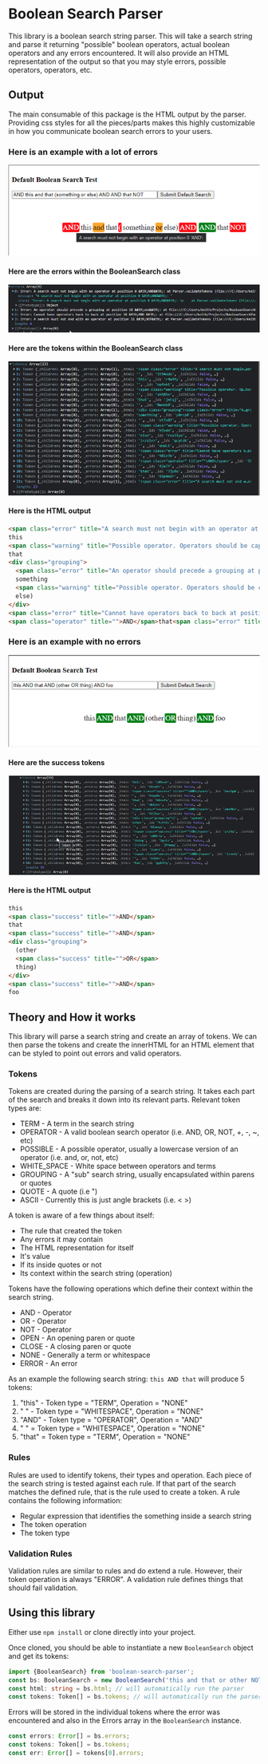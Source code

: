 # Boolean Search Parser

This library is a boolean search string parser. This will take a search string and parse it returning "possible" boolean operators, actual boolean operators and any errors encountered. It will also provide an HTML representation of the output so that you may style errors, possible operators, operators, etc.

## Output

The main consumable of this package is the HTML output by the parser. Providing css styles for all the pieces/parts makes this highly customizable in how you communicate boolean search errors to your users.

### Here is an example with a lot of errors

![error-test.png](./readme-assets/Error-Test.png)

#### Here are the errors within the BooleanSearch class

![error-array.png](./readme-assets/Error-Array.png)

#### Here are the tokens within the BooleanSearch class

![error-tokens.png](./readme-assets/Error-Tokens.png)

#### Here is the HTML output

```html
<span class="error" title="A search must not begin with an operator at position 0 &#39;AND&#39;: ">AND</span>
this
<span class="warning" title="Possible operator. Operators should be capitalized (i.e AND).">and</span>
that
<div class="grouping">
  <span class="error" title="An operator should precede a grouping at position 18 &#39;and&#39;: ">(</span>
  something
  <span class="warning" title="Possible operator. Operators should be capitalized (i.e OR).">or</span>
  else)
</div>
<span class="error" title="Cannot have operators back to back at position 38 &#39;AND  &#39;: ">AND</span>
<span class="operator" title="">AND</span>that<span class="error" title="A search must not end with an operator at position 51 &#39;NOT&#39;: ">NOT</span>
```

### Here is an example with no errors

![success-test.png](./readme-assets/Success-Test.png)

#### Here are the success tokens

![success-tokens.png](./readme-assets/Success-Tokens.png)

#### Here is the HTML output

```html
this
<span class="success" title="">AND</span>
that
<span class="success" title="">AND</span>
<div class="grouping">
  (other
  <span class="success" title="">OR</span>
  thing)
</div>
<span class="success" title="">AND</span>
foo
```

## Theory and How it works

This library will parse a search string and create an array of tokens. We can then parse the tokens and create the innerHTML for an HTML element that can be styled to point out errors and valid operators.

### Tokens

Tokens are created during the parsing of a search string. It takes each part of the search and breaks it down into its relevant parts. Relevant token types are:

* TERM - A term in the search string
* OPERATOR - A valid boolean search operator (i.e. AND, OR, NOT, +, -, ~, etc)
* POSSIBLE - A possible operator, usually a lowercase version of an operator (i.e. and, or, not, etc)
* WHITE_SPACE - White space between operators and terms
* GROUPING - A "sub" search string, usually encapsulated within parens or quotes
* QUOTE - A quote (i.e ")
* ASCII - Currently this is just angle brackets (i.e. < >)

A token is aware of a few things about itself:

* The rule that created the token
* Any errors it may contain
* The HTML representation for itself
* It's value
* If its inside quotes or not
* Its context within the search string (operation)

Tokens have the following operations which define their context within the search string.

* AND - Operator
* OR - Operator
* NOT - Operator
* OPEN - An opening paren or quote
* CLOSE - A closing paren or quote
* NONE - Generally a term or whitespace
* ERROR - An error

As an example the following search string: `this AND that` will produce 5 tokens:

1) "this" - Token type = "TERM", Operation = "NONE"
2) " " - Token type = "WHITESPACE", Operation = "NONE"
3) "AND" - Token type = "OPERATOR", Operation = "AND"
4) " " = Token type = "WHITESPACE", Operation = "NONE"
5) "that" = Token type = "TERM", Operation = "NONE"

### Rules

Rules are used to identify tokens, their types and operation. Each piece of the search string is tested against each rule. If that part of the search matches the defined rule, that is the rule used to create a token. A rule contains the following information:

* Regular expression that identifies the something inside a search string
* The token operation
* The token type

### Validation Rules

Validation rules are similar to rules and do extend a rule. However, their token operation is always "ERROR". A validation rule defines things that should fail validation.

## Using this library

Either use `npm install` or clone directly into your project.

Once cloned, you should be able to instantiate a new `BooleanSearch` object and get its tokens:

````ts
import {BooleanSearch} from 'boolean-search-parser';
const bs: BooleanSearch = new BooleanSearch('this and that or other NOT thing');
const html: string = bs.html; // will automatically run the parser
const tokens: Token[] = bs.tokens; // will automatically run the parser
````

Errors will be stored in the individual tokens where the error was encountered and also in the Errors array in the `BooleanSearch` instance.

````ts
const errors: Error[] = bs.errors;
const tokens: Token[] = bs.tokens;
const err: Error[] = tokens[0].errors;
````



